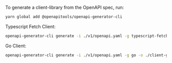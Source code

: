 To generate a client-library from the OpenAPI spec, run:

```bash
yarn global add @openapitools/openapi-generator-cli
```

Typescript Fetch Client:
```bash
openapi-generator-cli generate -i ./v1/openapi.yaml -g typescript-fetch -o ./client-ts
```

Go Client:
```bash
openapi-generator-cli generate -i ./v1/openapi.yaml -g go -o ./client-go
```


